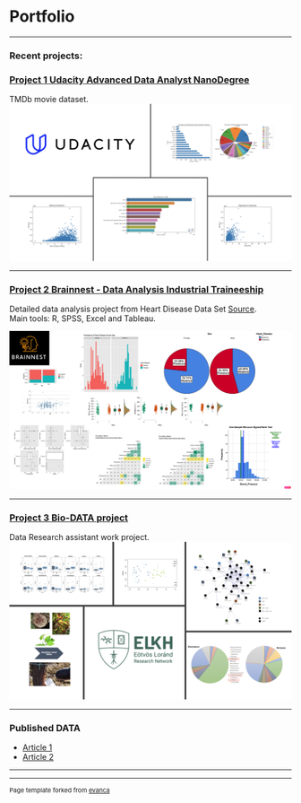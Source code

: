 # Portfolio

---

### Recent projects: 

### [Project 1 Udacity Advanced Data Analyst NanoDegree](https://github.com/CarlaML01/projects/blob/main/Project%20TMDb%20movie%20dataset%20-%20final.ipynb)
TMDb movie dataset.
<img src="images/logo01.png"/>

---
### [Project 2 Brainnest - Data Analysis Industrial Traineeship](https://github.com/CarlaML01/CarlaML01.github.io/blob/e5e888f217c120e8498f98d326a584f5bcfa3d7a/pdf/project%20report_final_Brainnest-Carla.pdf) 
Detailed data analysis project from Heart Disease Data Set [Source](https://archive.ics.uci.edu/ml/datasets/heart+disease).\
Main tools: R, SPSS, Excel and Tableau. 

<img src="images/logo-project-brainnest.png"/>

---
### [Project 3 Bio-DATA project](https://github.com/CarlaML01/CarlaML01.github.io/blob/e5e888f217c120e8498f98d326a584f5bcfa3d7a/pdf/project%201.pdf)
Data Research assistant work project.\
<img src="images/logo3.png"/>

---

### Published DATA

- [Article 1](https://doi.org/10.3390/plants11151924)
- [Article 2](https://doi.org/10.3389/fmicb.2022.1007935)


---




---
<p style="font-size:11px">Page template forked from <a href="https://github.com/evanca/quick-portfolio">evanca</a></p>
<!-- Remove above link if you don't want to attibute -->
